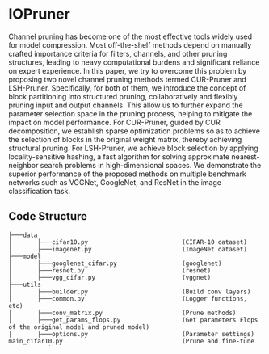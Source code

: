 # IOPruner

Channel pruning has become one of the most effective tools widely used for model compression. 
Most off-the-shelf methods depend on manually crafted importance criteria for filters, channels, and other pruning structures, leading to heavy computational burdens and significant reliance on expert experience.
In this paper, we try to overcome this problem by proposing two novel channel pruning methods termed CUR-Pruner and LSH-Pruner.
Specifically, for both of them, we introduce the concept of block partitioning into structured pruning, collaboratively and flexibly pruning input and output channels. 
This allow us to further expand the parameter selection space in the pruning process, helping to mitigate the impact on model performance.
For CUR-Pruner, guided by CUR decomposition, we establish sparse optimization problems so as to achieve the selection of blocks in the original weight matrix, thereby achieving structural pruning.
For LSH-Pruner, we achieve block selection by applying locality-sensitive hashing, a fast algorithm for solving approximate nearest-neighbor search problems in high-dimensional spaces.
We demonstrate the superior performance of the proposed methods on multiple benchmark networks such as VGGNet, GoogleNet, and ResNet in the image classification task. 

## Code Structure
```
├───data  
│       ├───cifar10.py                          (CIFAR-10 dataset)   
│       ├───imagenet.py                         (ImageNet dataset)  
├───model  
│       ├───googlenet_cifar.py                  (googlenet)
│       ├───resnet.py                           (resnet)
│       ├───vgg_cifar.py                        (vggnet)
├───utils  
│       ├───builder.py                          (Build conv layers)
│       ├───common.py                           (Logger functions, etc)
│       ├───conv_matrix.py                      (Prune methods)
│       ├───get_params_flops.py                 (Get parameters Flops of the original model and pruned model)
│       ├───options.py                          (Parameter settings)
main_cifar10.py                                 (Prune and fine-tune on CIFAR-10)
main_imagenet.py                                (Prune and fine-tune on ImageNet)
```

## Dataset
### CIFAR-10 Dataset: https://www.cs.toronto.edu/~kriz/cifar.html
### ImageNet Dataset: https://image-net.org/challenges/LSVRC/2012
